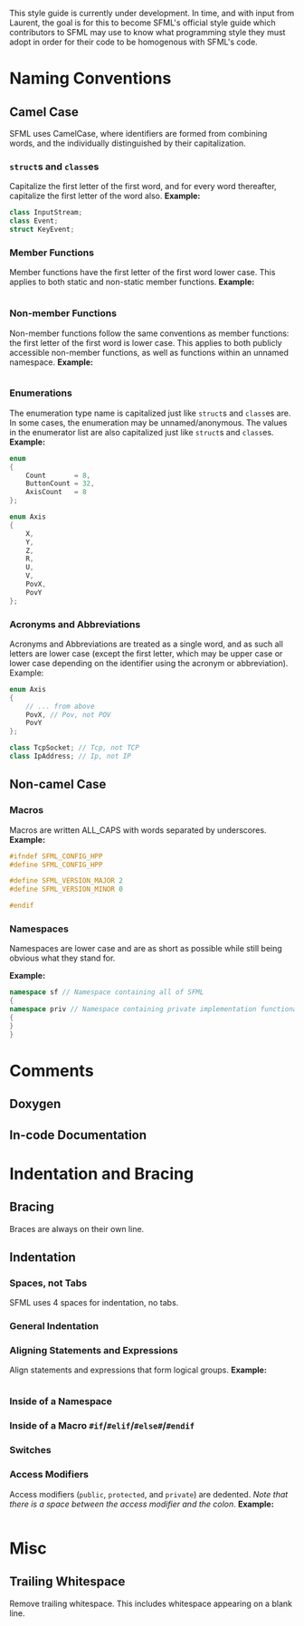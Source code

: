 This style guide is currently under development. In time, and with input from Laurent, the goal is for this to become SFML's official style guide which contributors to SFML may use to know what programming style they must adopt in order for their code to be homogenous with SFML's code.

# Naming Conventions

## Camel Case

SFML uses CamelCase, where identifiers are formed from combining words, and the individually distinguished by their capitalization.

### `struct`s and `class`es

Capitalize the first letter of the first word, and for every word thereafter, capitalize the first letter of the word also.
**Example:**
```cpp
class InputStream;
class Event;
struct KeyEvent;
```

### Member Functions

Member functions have the first letter of the first word lower case. This applies to both static and non-static member functions.
**Example:**
```cpp

```

### Non-member Functions

Non-member functions follow the same conventions as member functions: the first letter of the first word is lower case. This applies to both publicly accessible non-member functions, as well as functions within an unnamed namespace.
**Example:**
```cpp

```

### Enumerations

The enumeration type name is capitalized just like `struct`s and `class`es are. In some cases, the enumeration may be unnamed/anonymous. The values in the enumerator list are also capitalized just like `struct`s and `class`es.
**Example:**
```cpp
enum
{
    Count       = 8,
    ButtonCount = 32,
    AxisCount   = 8
};

enum Axis
{
    X,
    Y,
    Z,
    R,
    U,
    V,
    PovX,
    PovY
};
```

### Acronyms and Abbreviations

Acronyms and Abbreviations are treated as a single word, and as such all letters are lower case (except the first letter, which may be upper case or lower case depending on the identifier using the acronym or abbreviation). Example:
```cpp
enum Axis
{
    // ... from above
    PovX, // Pov, not POV
    PovY
};

class TcpSocket; // Tcp, not TCP
class IpAddress; // Ip, not IP
```

## Non-camel Case

### Macros

Macros are written ALL_CAPS with words separated by underscores.
**Example:**
```cpp
#ifndef SFML_CONFIG_HPP
#define SFML_CONFIG_HPP

#define SFML_VERSION_MAJOR 2
#define SFML_VERSION_MINOR 0

#endif
```

### Namespaces

Namespaces are lower case and are as short as possible while still being obvious what they stand for.

**Example:**
```cpp
namespace sf // Namespace containing all of SFML
{
namespace priv // Namespace containing private implementation functionality for SFML
{
}
}
```

# Comments

## Doxygen

## In-code Documentation

# Indentation and Bracing

## Bracing

Braces are always on their own line.

## Indentation

### Spaces, not Tabs

SFML uses 4 spaces for indentation, no tabs.

### General Indentation

### Aligning Statements and Expressions

Align statements and expressions that form logical groups.
**Example:**
```cpp

```

### Inside of a Namespace

### Inside of a Macro `#if`/`#elif`/`#else#`/`#endif`

### Switches

### Access Modifiers

Access modifiers (`public`, `protected`, and `private`) are dedented. *Note that there is a space between the access modifier and the colon*.
**Example:**
```cpp

```

# Misc

## Trailing Whitespace

Remove trailing whitespace. This includes whitespace appearing on a blank line.